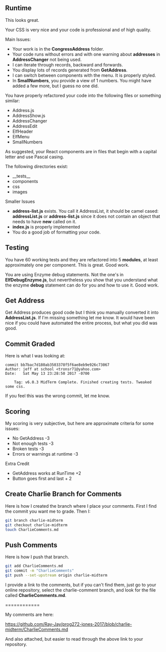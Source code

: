 ## Runtime

This looks great.

Your CSS is very nice and your code is professional and of high quality.

Main Issues:

- Your work is in the **CongressAddress** folder.
- Your code runs without errors and with one warning about **addresses** in **AddressChanger** not being used.
- I can iterate through records, backward and forwards.
- You display lots of records generated from **GetAddress**.
- I can switch between components with the menu. It is properly styled.
- In **SmallNumbers**, you provide a view of 1 numbers. You might have added a few more, but I guess no one did.


You have properly refactored your code into the following files or something similar:

- Address.js
- AddressShow.js
- AddressChanger
- AddressEdit
- ElfHeader
- ElfMenu
- SmallNumbers

As suggested, your React components are in files that begin with a capital letter and use Pascal casing.

The following directories exist:

- \_\_tests\_\_
- components
- css
- images

Smaller Issues

- **address-list.js** exists. You call it AddressList, it should be camel cased: **addressList.js** or **address-list.js** since it does not contain an object that needs to have **new** called on it.
- **index.js** is properly implemented
- You do a good job of formatting your code.

## Testing

You have 60 working tests and they are refactored into 5 **modules**, at least approximately one per component. This is great. Good work.



You are using Enzyme debug statements. Not the one's in **ElfDebugEnzyme.js**, but nevertheless you show that you understand what the enzyme **debug** statement can do for you and how to use it. Good work.

## Get Address

Get Address produces good code but I think you manually converted it into **AddressList.js**. If I'm missing something let me know. It would have been nice if you could have automated the entire process, but what you did was good.

## Commit Graded

Here is what I was looking at:


```
commit bb7bac7d180ab3503378f5f6ae8eb9e926c73067
Author: jeff at school <tronsr71@yahoo.com>
Date:   Sat May 13 23:28:50 2017 -0700

    Tag: v6.0.3 MidTerm Complete. Finished creating tests. Tweaked some css.
```

If you feel this was the wrong commit, let me know.

## Scoring

My scoring is very subjective, but here are approximate criteria for some issues:

- No GetAddress -3
- Not enough tests -3
- Broken tests -3
- Errors or warnings at runtime -3

Extra Credit

- GetAddress works at RunTime +2
- Button goes first and last + 2

## Create Charlie Branch for Comments

Here is how I created the branch where I place your comments. First I find the commit you want me to grade. Then I:


```bash
git branch charlie-midterm
git checkout charlie-midterm
touch CharlieComments.md
```

## Push Comments

Here is how I push that branch.


```bash
git add CharlieComments.md
git commit -m "CharlieComments"
git push --set-upstream origin charlie-midterm
```

I provide a link to the comments, but if you can't find them, just go to your online repository, select the charlie-comment branch, and look for the file called **CharlieComments.md**.

============

My comments are here:

https://github.com/Ray-Jay/prog272-jones-2017/blob/charlie-midterm/CharlieComments.md

And also attached, but easier to read through the above link to your repository.
